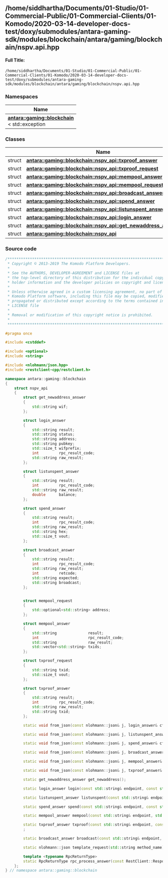 

## /home/siddhartha/Documents/01-Studio/01-Commercial-Public/01-Commercial-Clients/01-Komodo/2020-03-14-developer-docs-test/doxy/submodules/antara-gaming-sdk/modules/blockchain/antara/gaming/blockchain/nspv.api.hpp

#### Full Title:
```
/home/siddhartha/Documents/01-Studio/01-Commercial-Public/01-Commercial-Clients/01-Komodo/2020-03-14-developer-docs-test/doxy/submodules/antara-gaming-sdk/modules/blockchain/antara/gaming/blockchain/nspv.api.hpp
```







### Namespaces

| Name           |
| -------------- |
| **[antara::gaming::blockchain](Namespaces/namespaceantara_1_1gaming_1_1blockchain.md)** <br>< std::exception  |

### Classes

|                | Name           |
| -------------- | -------------- |
| struct | **[antara::gaming::blockchain::nspv_api::txproof_answer](Classes/structantara_1_1gaming_1_1blockchain_1_1nspv__api_1_1txproof__answer.md)**  |
| struct | **[antara::gaming::blockchain::nspv_api::txproof_request](Classes/structantara_1_1gaming_1_1blockchain_1_1nspv__api_1_1txproof__request.md)**  |
| struct | **[antara::gaming::blockchain::nspv_api::mempool_answer](Classes/structantara_1_1gaming_1_1blockchain_1_1nspv__api_1_1mempool__answer.md)**  |
| struct | **[antara::gaming::blockchain::nspv_api::mempool_request](Classes/structantara_1_1gaming_1_1blockchain_1_1nspv__api_1_1mempool__request.md)**  |
| struct | **[antara::gaming::blockchain::nspv_api::broadcast_answer](Classes/structantara_1_1gaming_1_1blockchain_1_1nspv__api_1_1broadcast__answer.md)**  |
| struct | **[antara::gaming::blockchain::nspv_api::spend_answer](Classes/structantara_1_1gaming_1_1blockchain_1_1nspv__api_1_1spend__answer.md)**  |
| struct | **[antara::gaming::blockchain::nspv_api::listunspent_answer](Classes/structantara_1_1gaming_1_1blockchain_1_1nspv__api_1_1listunspent__answer.md)**  |
| struct | **[antara::gaming::blockchain::nspv_api::login_answer](Classes/structantara_1_1gaming_1_1blockchain_1_1nspv__api_1_1login__answer.md)**  |
| struct | **[antara::gaming::blockchain::nspv_api::get_newaddress_answer](Classes/structantara_1_1gaming_1_1blockchain_1_1nspv__api_1_1get__newaddress__answer.md)**  |
| struct | **[antara::gaming::blockchain::nspv_api](Classes/structantara_1_1gaming_1_1blockchain_1_1nspv__api.md)**  |















### Source code

```cpp
/******************************************************************************
 * Copyright © 2013-2019 The Komodo Platform Developers.                      *
 *                                                                            *
 * See the AUTHORS, DEVELOPER-AGREEMENT and LICENSE files at                  *
 * the top-level directory of this distribution for the individual copyright  *
 * holder information and the developer policies on copyright and licensing.  *
 *                                                                            *
 * Unless otherwise agreed in a custom licensing agreement, no part of the    *
 * Komodo Platform software, including this file may be copied, modified,     *
 * propagated or distributed except according to the terms contained in the   *
 * LICENSE file                                                               *
 *                                                                            *
 * Removal or modification of this copyright notice is prohibited.            *
 *                                                                            *
 ******************************************************************************/

#pragma once

#include <cstddef> 

#include <optional> 
#include <string>   

#include <nlohmann/json.hpp>           
#include <restclient-cpp/restclient.h> 

namespace antara::gaming::blockchain
{
    struct nspv_api
    {
        struct get_newaddress_answer
        {
            std::string wif;
        };

        struct login_answer
        {
            std::string result;
            std::string status;
            std::string address;
            std::string pubkey;
            std::size_t wifprefix;
            int         rpc_result_code;
            std::string raw_result;
        };

        struct listunspent_answer
        {
            std::string result;
            int         rpc_result_code;
            std::string raw_result;
            double      balance;
        };

        struct spend_answer
        {
            std::string result;
            int         rpc_result_code;
            std::string raw_result;
            std::string hex;
            std::size_t vout;
        };

        struct broadcast_answer
        {
            std::string result;
            int         rpc_result_code;
            std::string raw_result;
            int         retcode;
            std::string expected;
            std::string broadcast;
        };


        struct mempool_request
        {
            std::optional<std::string> address;
        };

        struct mempool_answer
        {
            std::string              result;
            int                      rpc_result_code;
            std::string              raw_result;
            std::vector<std::string> txids;
        };

        struct txproof_request
        {
            std::string txid;
            std::size_t vout;
        };

        struct txproof_answer
        {
            std::string result;
            int         rpc_result_code;
            std::string raw_result;
            std::string txid;
        };

        static void from_json(const nlohmann::json& j, login_answer& cfg);

        static void from_json(const nlohmann::json& j, listunspent_answer& cfg);

        static void from_json(const nlohmann::json& j, spend_answer& cfg);

        static void from_json(const nlohmann::json& j, broadcast_answer& cfg);

        static void from_json(const nlohmann::json& j, mempool_answer& cfg);

        static void from_json(const nlohmann::json& j, txproof_answer& cfg);

        static get_newaddress_answer get_newaddress();

        static login_answer login(const std::string& endpoint, const std::string& wif);

        static listunspent_answer listunspent(const std::string& endpoint, const std::string& address);

        static spend_answer spend(const std::string& endpoint, const std::string& address, double amount);

        static mempool_answer mempool(const std::string& endpoint, std::optional<mempool_request> request = std::nullopt);

        static txproof_answer txproof(const std::string& endpoint, const txproof_request& request);
        ;

        static broadcast_answer broadcast(const std::string& endpoint, const std::string& hex);

        static nlohmann::json template_request(std::string method_name) noexcept;

        template <typename RpcReturnType>
        static RpcReturnType rpc_process_answer(const RestClient::Response& resp) noexcept;
    };
} // namespace antara::gaming::blockchain
```




